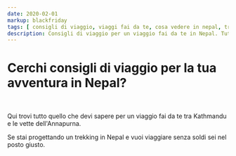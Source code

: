```yaml
---
date: 2020-02-01
markup: blackfriday
tags: [ consigli di viaggio, viaggi fai da te, cosa vedere in nepal, trekking in nepal, annapurna, nepal, viaggiare senza soldi, all you need to know, nepal all you need to know, nepal tips, tutto quello che devi sapere ]
description: Consigli di viaggio per un viaggio fai da te in Nepal. Tutto quello che devi sapere per un trekking sull'Annapurna e molto altro. 
---
```


# Cerchi consigli di viaggio per la tua avventura in Nepal? 

<br>

Qui trovi tutto quello che devi sapere per un viaggio fai da te tra Kathmandu e le vette dell'Annapurna. 

Se stai progettando un trekking in Nepal e vuoi viaggiare senza soldi sei nel posto giusto.